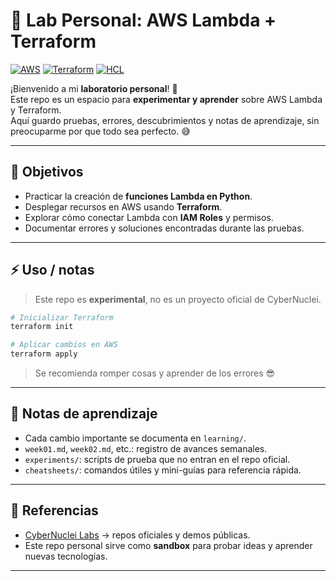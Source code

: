 # 🧪 Lab Personal: AWS Lambda + Terraform

[![AWS](https://img.shields.io/badge/AWS-%23FF9900.svg?logo=amazon-web-services&logoColor=white)](#)
[![Terraform](https://img.shields.io/badge/IaC-Terraform-623CE4?logo=terraform&logoColor=white)](#)
[![HCL](https://img.shields.io/badge/Language-HCL-blueviolet)](#)

¡Bienvenido a mi **laboratorio personal**! 🚀  
Este repo es un espacio para **experimentar y aprender** sobre AWS Lambda y Terraform.  
Aquí guardo pruebas, errores, descubrimientos y notas de aprendizaje, sin preocuparme por que todo sea perfecto. 😅

---

## 🎯 Objetivos
- Practicar la creación de **funciones Lambda en Python**.
- Desplegar recursos en AWS usando **Terraform**.
- Explorar cómo conectar Lambda con **IAM Roles** y permisos.
- Documentar errores y soluciones encontradas durante las pruebas.

---

## ⚡ Uso / notas
> Este repo es **experimental**, no es un proyecto oficial de CyberNuclei.  

```bash
# Inicializar Terraform
terraform init

# Aplicar cambios en AWS
terraform apply
```

> Se recomienda romper cosas y aprender de los errores 😎

---

## 📝 Notas de aprendizaje
- Cada cambio importante se documenta en `learning/`.
- `week01.md`, `week02.md`, etc.: registro de avances semanales.
- `experiments/`: scripts de prueba que no entran en el repo oficial.
- `cheatsheets/`: comandos útiles y mini-guías para referencia rápida.

---

## 🔗 Referencias
- [CyberNuclei Labs](https://github.com/cybernuclei) → repos oficiales y demos públicas.
- Este repo personal sirve como **sandbox** para probar ideas y aprender nuevas tecnologías.

---
